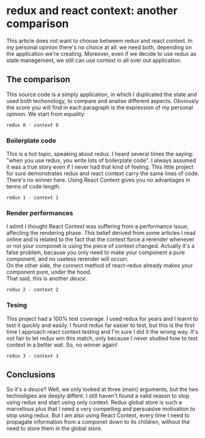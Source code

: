 # redux and react context: another comparison

This article does not want to choose betweem redux and react context. 
In my personal opinion there's no choice at all: we need both, depending on the application we're creating.
Moreover, even if we decide to use redux as state management, we still can use context in all over out application.

## The comparison

This source code is a simply application, in which I duplicated the state and used both techonology, to compare and analise different aspects. Obviously the score you will find in each paragraph is the expression of my personal opinion. We start from equality:

`redux 0 - context 0`

### Boilerplate code

This is a hot topic, speaking about redux. I heard several times the saying: "when you use redux, you write lots of boilerplate code". I always assumed it was a true story even if I never had that kind of feeling. This little project for sure demonstrates redux and react context carry the same lines of code. There's no winner here. Using React Context gives you no advantages in terms of code length.

`redux 1 - context 1`

### Render performances

I admit I thought React Context was suffering from a performance issue, affecting the rendering phase. This belief derived from some articles I read online and is related to the fact that the context force a rerender whenever or not your componet is using the piece of context changed. Actually it's a false problem, because you only need to make your component a pure component, and no useless rerender will occurr.  
On the other side, the connect method of react-redux already makes your component pure, under the hood.  
That said, this is another *deuce*.

`redux 2 - context 2`

### Tesing

This project had a 100% test coverage. I used redux for years and I learnt to test it quickly and easily. I found redux far easier to test, but this is the first time I approach react context testing and I'm sure I did it the wrong way. It's not fair to let redux win this match, only because I never studied how to test context in a better wat. So, no winner again!

`redux 3 - context 3`

## Conclusions

So it's a *deuce*? Well, we only looked at three (main) arguments, but the two technoligies are deeply diffent. I still haven't found a valid reason to stop using redux and start using only context. Redux global store is such a marvellous plus that I need a very compelling and persuasive motivation to stop using redux. But I am also using React Context, every time I need to propagate information from a componet down to its children, without the need to store them in the global store.